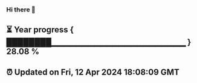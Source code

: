 ### Hi there 👋
⏳ Year progress { ████████▁▁▁▁▁▁▁▁▁▁▁▁▁▁▁▁▁▁▁▁▁▁ } 28.08 %
---
⏰ Updated on Fri, 12 Apr 2024 18:08:09 GMT
---
